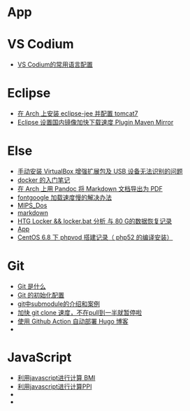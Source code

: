 # App
# VS Codium

- [VS Codium的常用语言配置](/code/app/VSCodiumConfigure.md)

# Eclipse

- [在 Arch 上安装 eclipse-jee 并配置 tomcat7](/code/app/eclipse.md)
- [Eclipse 设置国内镜像加快下载速度 Plugin Maven Mirror](/code/app/eclipse-mirror.md)

# Else

- [手动安装 VirtualBox 增强扩展包及 USB 设备无法识别的问题](/code/app/vbExtendFail.md)
- [docker 的入门笔记](/code/app/docker.md)
- [在 Arch 上用 Pandoc 将 Markdown 文档导出为 PDF](/code/app/pandoc.md)
- [fontgoogle 加载速度慢的解决办法](/code/app/fontgoogle.md)
- [MIPS_Dos](/code/app/MIPS_Dos.md)
- [markdown](/code/app/markdown.md)
- [HTG Locker && locker.bat 分析 与 80 G的数据恢复记录](/code/app/htglocker.md)
- [App](/code/app/app.md)
- [CentOS 6.8 下 phpvod 搭建记录（ php52 的编译安装）](/code/app/phpvod.md)


# Git

- [Git 是什么](/code/git/WhatsGit.md)
- [Git 的初始化配置](/code/git/GitConfigUsage.md)
- [git中submodule的介绍和案例](/code/git/GitSubmodule.md)
- [加快 git clone 速度，不在pull到一半就暂停啦](/code/git/GitCloneSlowFix.md)
- [使用 Github Action 自动部署 Hugo 博客](/code/git/github_action.md)
- [](/code/git/.md)

# JavaScript

- [利用javascript进行计算 BMI](/code/js/JsDemoBmi.md)
- [利用javascript进行计算PPI](/code/js/JsDemoPpi.md)
- [](/code/js/.md)
- [](/code/js/.md)